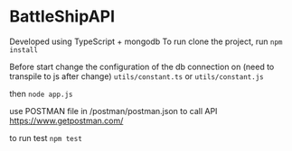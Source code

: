 # BattleShipAPI

Developed using TypeScript + mongodb
To run clone the project, run 
`npm install`

Before start
change the configuration of the db connection on (need to transpile to js after change)
`utils/constant.ts`
or 
`utils/constant.js`

then 
`node app.js`

use POSTMAN file in /postman/postman.json to call API
https://www.getpostman.com/



to run test
`npm test`

